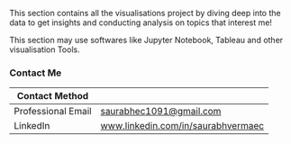 This section contains all the visualisations project by diving deep into the data to get insights and conducting analysis on topics that interest me!

This section may use softwares like Jupyter Notebook, Tableau and other visualisation Tools.

### Contact Me

| Contact Method |  |
| --- | --- |
| Professional Email | saurabhec1091@gmail.com |
| LinkedIn | www.linkedin.com/in/saurabhvermaec |
